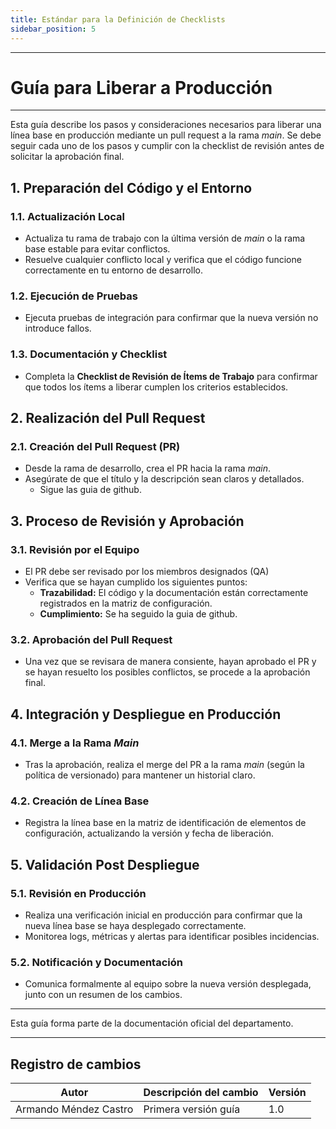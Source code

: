 ```yaml
---
title: Estándar para la Definición de Checklists
sidebar_position: 5
---
```


---
# Guía para Liberar a Producción
---

Esta guía describe los pasos y consideraciones necesarios para liberar una línea base en producción mediante un pull request a la rama *main*. Se debe seguir cada uno de los pasos y cumplir con la checklist de revisión antes de solicitar la aprobación final.

## 1. Preparación del Código y el Entorno

### 1.1. Actualización Local
- Actualiza tu rama de trabajo con la última versión de *main* o la rama base estable para evitar conflictos.
- Resuelve cualquier conflicto local y verifica que el código funcione correctamente en tu entorno de desarrollo.

### 1.2. Ejecución de Pruebas
- Ejecuta pruebas de integración para confirmar que la nueva versión no introduce fallos.

### 1.3. Documentación y Checklist
- Completa la **Checklist de Revisión de Ítems de Trabajo** para confirmar que todos los ítems a liberar cumplen los criterios establecidos.

## 2. Realización del Pull Request

### 2.1. Creación del Pull Request (PR)
- Desde la rama de desarrollo, crea el PR hacia la rama *main*.
- Asegúrate de que el título y la descripción sean claros y detallados.
  - Sigue las guia de github.

## 3. Proceso de Revisión y Aprobación

### 3.1. Revisión por el Equipo
- El PR debe ser revisado por los miembros designados (QA)
- Verifica que se hayan cumplido los siguientes puntos:
  - **Trazabilidad:** El código y la documentación están correctamente registrados en la matriz de configuración.
  - **Cumplimiento:** Se ha seguido la guia de github. 

### 3.2. Aprobación del Pull Request
- Una vez que se revisara de manera consiente, hayan aprobado el PR y se hayan resuelto los posibles conflictos, se procede a la aprobación final.

## 4. Integración y Despliegue en Producción

### 4.1. Merge a la Rama *Main*
- Tras la aprobación, realiza el merge del PR a la rama *main* (según la política de versionado) para mantener un historial claro.

### 4.2. Creación de Línea Base
- Registra la línea base en la matriz de identificación de elementos de configuración, actualizando la versión y fecha de liberación.

## 5. Validación Post Despliegue

### 5.1. Revisión en Producción
- Realiza una verificación inicial en producción para confirmar que la nueva línea base se haya desplegado correctamente.
- Monitorea logs, métricas y alertas para identificar posibles incidencias.

### 5.2. Notificación y Documentación
- Comunica formalmente al equipo  sobre la nueva versión desplegada, junto con un resumen de los cambios.

---

Esta guía forma parte de la documentación oficial del departamento.


---

## Registro de cambios

| Autor                          | Descripción del cambio                 | Versión |
| ------------------------------ | -------------------------------------- | ------- |
| Armando Méndez Castro       | Primera versión guía           | 1.0     |